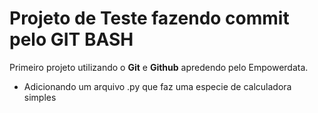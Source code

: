 # Projeto de Teste fazendo commit pelo GIT BASH

Primeiro projeto utilizando o **Git** e **Github** apredendo pelo Empowerdata.

- Adicionando um arquivo .py que faz uma especie de calculadora simples
